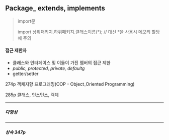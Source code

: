 ## Package_ extends, implements

> import문
>
> import 상위패키지.하위패키지.클래스이름(*); // 대신 *을 사용시 메모리 할당에 주의

#### 접근 제한자

+ 클래스와 인터페이스 및 이들이 가진 멤버의 접근 제한
+ *public, protected, private, defaultg*
+ getter/setter



274p 객체지향 프로그래밍(OOP -  Object_Oriented Programming)

285p 클래스, 인스턴스, 객체

---

##### 다형성



---

##### 상속 347p

